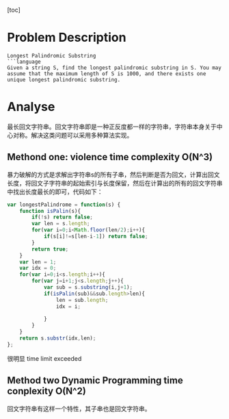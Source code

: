 [toc]
# Problem Description
```description
Longest Palindromic Substring
```language
Given a string S, find the longest palindromic substring in S. You may assume that the maximum length of S is 1000, and there exists one unique longest palindromic substring.
```
# Analyse
最长回文字符串。回文字符串即是一种正反度都一样的字符串，字符串本身关于中心对称。解决这类问题可以采用多种算法实现。
## Methond one: violence time complexity O(N^3)
暴力破解的方式是求解出字符串s的所有子串，然后判断是否为回文，计算出回文长度，将回文子字符串的起始索引与长度保留，然后在计算出的所有的回文字符串中找出长度最长的即可，代码如下：
```JavaScript
var longestPalindrome = function(s) {
    function isPalin(s){
        if(!s) return false;
        var len = s.length;
        for(var i=0;i<Math.floor(len/2);i++){
            if(s[i]!=s[len-i-1]) return false;
        }
        return true;
    }
    var len = 1;
    var idx = 0;
    for(var i=0;i<s.length;i++){
        for(var j=i+1;j<s.length;j++){
            var sub = s.substring(i,j+1);
            if(isPalin(sub)&&sub.length>len){
                len = sub.length;
                idx = i;
                
            }
        }
    }
    return s.substr(idx,len);
};
```
很明显 time limit exceeded
## Method two Dynamic Programming time conplexity O(N^2)
回文字符串有这样一个特性，其子串也是回文字符串。